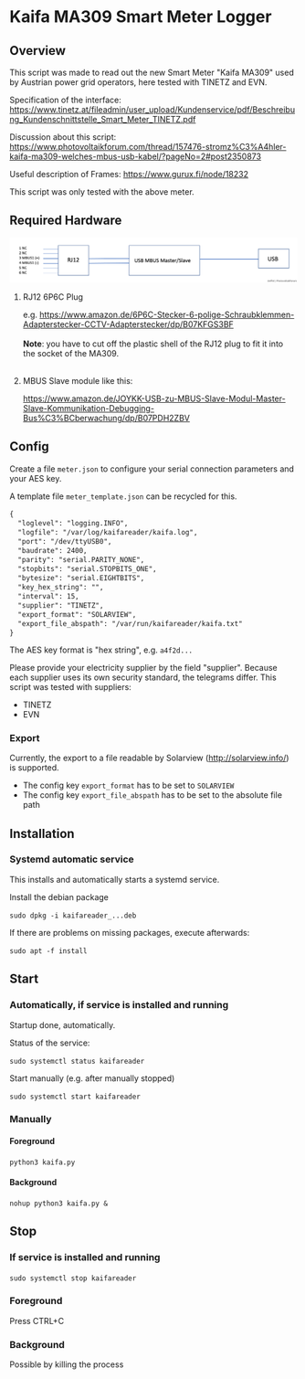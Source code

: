 # Kaifa MA309 Smart Meter Logger

## Overview

This script was made to read out the new Smart Meter "Kaifa MA309"
used by Austrian power grid operators, here tested with TINETZ and EVN.

Specification of the interface:
https://www.tinetz.at/fileadmin/user_upload/Kundenservice/pdf/Beschreibung_Kundenschnittstelle_Smart_Meter_TINETZ.pdf

Discussion about this script:
https://www.photovoltaikforum.com/thread/157476-stromz%C3%A4hler-kaifa-ma309-welches-mbus-usb-kabel/?pageNo=2#post2350873

Useful description of Frames:
https://www.gurux.fi/node/18232

This script was only tested with the above meter.

## Required Hardware

![Picture of wiring](img/connection.png)

1. RJ12 6P6C Plug

    e.g. https://www.amazon.de/6P6C-Stecker-6-polige-Schraubklemmen-Adapterstecker-CCTV-Adapterstecker/dp/B07KFGS3BF
<br><br>
    **Note**: you have to cut off the plastic shell of the RJ12 plug to fit it into the socket of the MA309.
<br><br>
2. MBUS Slave module like this:

    https://www.amazon.de/JOYKK-USB-zu-MBUS-Slave-Modul-Master-Slave-Kommunikation-Debugging-Bus%C3%BCberwachung/dp/B07PDH2ZBV

## Config

Create a file `meter.json` to configure your serial connection 
parameters and your AES key.

A template file `meter_template.json` can be recycled for this.

```
{
  "loglevel": "logging.INFO",
  "logfile": "/var/log/kaifareader/kaifa.log",
  "port": "/dev/ttyUSB0",
  "baudrate": 2400,
  "parity": "serial.PARITY_NONE",
  "stopbits": "serial.STOPBITS_ONE",
  "bytesize": "serial.EIGHTBITS",
  "key_hex_string": "",
  "interval": 15,
  "supplier": "TINETZ",
  "export_format": "SOLARVIEW",
  "export_file_abspath": "/var/run/kaifareader/kaifa.txt"
}
```

The AES key format is "hex string", e.g. `a4f2d...`

Please provide your electricity supplier by the field "supplier". Because each supplier uses its own security standard, 
the telegrams differ. This script was tested with suppliers:
- TINETZ
- EVN


### Export

Currently, the export to a file readable by Solarview (http://solarview.info/)
is supported.

- The config key `export_format` has to be set to `SOLARVIEW`
- The config key `export_file_abspath` has to be set to the absolute file path

## Installation

### Systemd automatic service

This installs and automatically starts a systemd service.

Install the debian package 

`sudo dpkg -i kaifareader_...deb`

If there are problems on missing packages, execute afterwards:

`sudo apt -f install`

## Start

### Automatically, if service is installed and running

Startup done, automatically.

Status of the service:

`sudo systemctl status kaifareader`

Start manually (e.g. after manually stopped)

`sudo systemctl start kaifareader`

### Manually

#### Foreground

`python3 kaifa.py`

#### Background

`nohup python3 kaifa.py &`

## Stop

### If service is installed and running

`sudo systemctl stop kaifareader`

### Foreground

Press CTRL+C

### Background

Possible by killing the process

